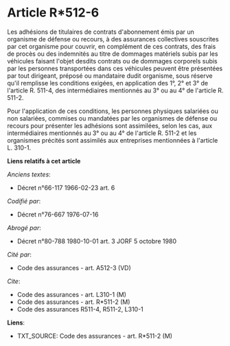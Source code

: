 # Article R*512-6

Les adhésions de titulaires de contrats d'abonnement émis par un organisme de défense ou recours, à des assurances
collectives souscrites par cet organisme pour couvrir, en complément de ces contrats, des frais de procès ou des indemnités
au titre de dommages matériels subis par les véhicules faisant l'objet desdits contrats ou de dommages corporels subis par
les personnes transportées dans ces véhicules peuvent être présentées par tout dirigeant, préposé ou mandataire dudit
organisme, sous réserve qu'il remplisse les conditions exigées, en application des 1°, 2° et 3° de l'article R. 511-4, des
intermédiaires mentionnés au 3° ou au 4° de l'article R. 511-2.

Pour l'application de ces conditions, les personnes physiques salariées ou non salariées, commises ou mandatées par les
organismes de défense ou recours pour présenter les adhésions sont assimilées, selon les cas, aux intermédiaires mentionnés
au 3° ou au 4° de l'article R. 511-2 et les organismes précités sont assimilés aux entreprises mentionnées à l'article L.
310-1.

**Liens relatifs à cet article**

_Anciens textes_:

  - Décret n°66-117 1966-02-23 art. 6

_Codifié par_:

  - Décret n°76-667 1976-07-16

_Abrogé par_:

  - Décret n°80-788 1980-10-01 art. 3 JORF 5 octobre 1980

_Cité par_:

  - Code des assurances - art. A512-3 (VD)

_Cite_:

  - Code des assurances - art. L310-1 (M)
  - Code des assurances - art. R*511-2 (M)
  - Code des assurances R511-4, R511-2, L310-1

**Liens**:

  - TXT_SOURCE: Code des assurances - art. R*511-2 (M)
